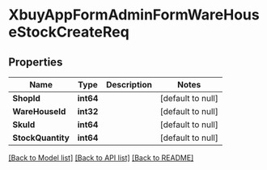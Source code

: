 # XbuyAppFormAdminFormWareHouseStockCreateReq

## Properties
Name | Type | Description | Notes
------------ | ------------- | ------------- | -------------
**ShopId** | **int64** |  | [default to null]
**WareHouseId** | **int32** |  | [default to null]
**SkuId** | **int64** |  | [default to null]
**StockQuantity** | **int64** |  | [default to null]

[[Back to Model list]](../README.md#documentation-for-models) [[Back to API list]](../README.md#documentation-for-api-endpoints) [[Back to README]](../README.md)

